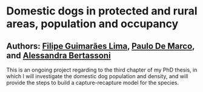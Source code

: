 
# Domestic dogs in protected and rural areas, population and occupancy

## Authors: [Filipe Guimarães Lima](https://orcid.org/0000-0001-5383-2845), [Paulo De Marco](https://orcid.org/0000-0002-3628-6405), and [Alessandra Bertassoni](https://orcid.org/0000-0002-4806-579X)

This is an ongoing project regarding to the third chapter of my PhD
thesis, in which I will investigate the domestic dog population and
density, and will provide the steps to build a capture-recapture model
for the species.
